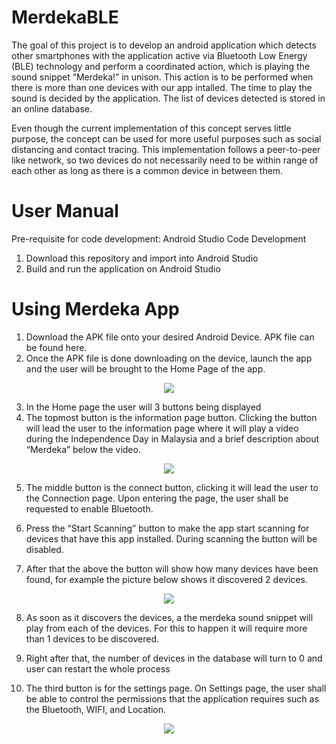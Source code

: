 # MerdekaBLE

The goal of this project is to develop an android application which detects other smartphones with the application active via Bluetooth Low Energy (BLE) technology 
and perform a coordinated action, which is playing the sound snippet “Merdeka!” in unison. This action is to be performed when there is more than one devices with our app intalled. The time to play the sound is decided by the application. The list of devices detected is stored in an online database.

Even though the current implementation of this concept serves little purpose, the concept can be used for more useful purposes such as social distancing and contact 
tracing. This implementation follows a peer-to-peer like network, so two devices do not necessarily need to be within range of each other as long as there is a common 
device in between them.

# User Manual

Pre-requisite for code development: Android Studio
Code Development
1.	Download this repository and import into Android Studio
2.	Build and run the application on Android Studio

# Using Merdeka App
1.	Download the APK file onto your desired Android Device. APK file can be found here.
2.	Once the APK file is done downloading on the device, launch the app and the user will be brought to the Home Page of the app.

<p align="center">
 <img src = "https://user-images.githubusercontent.com/93644714/165025392-6765995f-5554-400a-93d9-a207cf75d11f.png">
</p>

3.	In the Home page the user will 3 buttons being displayed
4.	The topmost button is the information page button. Clicking the button will lead the user to the information page where it will play a video during the Independence Day in Malaysia and a brief description about “Merdeka” below the video.

<p align="center">
 <img src = "https://user-images.githubusercontent.com/93644714/165025601-47a30e3e-b11a-4a0b-b9e2-ca2b10a3f055.png">
</p>

5.	The middle button is the connect button, clicking it will lead the user to the Connection page. Upon entering the page, the user shall be requested to enable Bluetooth.

6.	Press the “Start Scanning” button to make the app start scanning for devices that have this app installed. During scanning the button will be disabled.

7.	After that the above the button will show how many devices have been found, for example the picture below shows it discovered 2 devices.

<p align="center">
 <img src = "https://user-images.githubusercontent.com/93644714/165025680-d824b04f-6cb1-4680-807b-61e9c5b2e9fb.png">
</p>

8.	As soon as it discovers the devices, a the merdeka sound snippet will play from each of the devices. For this to happen it will require more than 1 devices to be discovered.
9.	Right after that, the number of devices in the database will turn to 0 and user can restart the whole process

10.	The third button is for the settings page. On Settings page, the user shall be able to control the permissions that the application requires such as the Bluetooth, WIFI, and Location.

<p align="center">
 <img src = "https://user-images.githubusercontent.com/93644714/165025700-e976364d-37e1-4f73-83e4-2536b47220b0.png">
</p>



